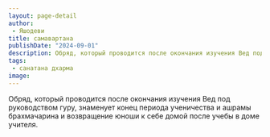 ```yaml
---
layout: page-detail
author:
 - Яшодеви
title: самавартана
publishDate: "2024-09-01"
description: Обряд, который проводится после окончания изучения Вед под руководством гуру, знаменует конец периода ученичества и ашрамы брахмачарина и возвращение юноши к себе домой после учебы в доме учителя.
tags:
 - санатана дхарма
image: 
---
```


Обряд, который проводится после окончания изучения Вед под руководством гуру, знаменует конец периода ученичества и ашрамы брахмачарина и возвращение юноши к себе домой после учебы в доме учителя.

